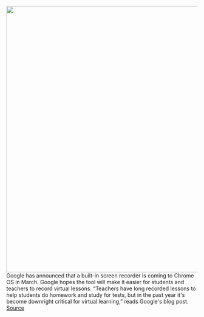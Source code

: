 <img src='https://cdn.vox-cdn.com/thumbor/on7FOUL3PJx2EbSAiwfwJVoAiEA=/0x0:1580x658/1200x800/filters:focal(664x203:916x455)/cdn.vox-cdn.com/uploads/chorus_image/image/68833757/Untitled.0.png' width='700px' /><br/>
Google has announced that a built-in screen recorder is coming to Chrome OS in March. Google hopes the tool will make it easier for students and teachers to record virtual lessons. “Teachers have long recorded lessons to help students do homework and study for tests, but in the past year it's become downright critical for virtual learning,” reads Google's blog post.
<a href='https://www.theverge.com/2021/2/17/22288149/chrome-os-screen-recorder-chromebooks-google-school'> Source <a/>
